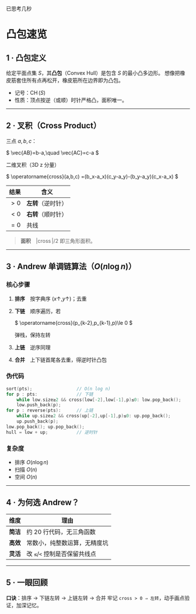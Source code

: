 已思考几秒

# 凸包速览

## 1 · 凸包定义

给定平面点集 $S$，其**凸包**（Convex Hull）是包含 $S$ 的最小凸多边形。
想像把橡皮筋套住所有点再松开，橡皮筋所在边界即为凸包。

* 记号：$\operatorname{CH}(S)$
* 性质：顶点按逆（或顺）时针严格凸，面积唯一。

---

## 2 · 叉积（Cross Product）

三点 $a,b,c$：

$
\vec{AB}=b-a,\quad \vec{AC}=c-a
$

二维叉积（3D z 分量）

$
\operatorname{cross}(a,b,c)
=(b_x-a_x)(c_y-a_y)-(b_y-a_y)(c_x-a_x)
$

| 结果 | 含义               |
| :--: | ------------------ |
| $>0$ | **左转**（逆时针） |
| $<0$ | **右转**（顺时针） |
| $=0$ | 共线               |

> **面积**　$|\operatorname{cross}|/2$ 即三角形面积。

---

## 3 · Andrew 单调链算法（$O(n\log n)$）

### 核心步骤

1. **排序**　按字典序 $(x↑,y↑)$；去重

2. **下链**　顺序遍历，若

   $
   \operatorname{cross}(p_{k-2},p_{k-1},p)\le 0
   $

   弹栈，保持左转

3. **上链**　逆序同理

4. **合并**　上下链首尾各去重，得逆时针凸包

### 伪代码

```cpp
sort(pts);                 // O(n log n)
for p : pts:               // 下链
    while low.size≥2 && cross(low[-2],low[-1],p)≤0: low.pop_back();
    low.push_back(p);
for p : reverse(pts):      // 上链
    while up.size≥2 && cross(up[-2],up[-1],p)≤0: up.pop_back();
    up.push_back(p);
low.pop_back(); up.pop_back();
hull = low + up;           // 逆时针
```

### 复杂度

* 排序 $O(n\log n)$
* 扫描 $O(n)$
* 空间 $O(n)$

---

## 4 · 为何选 Andrew？

| 维度     | 理由                          |
| -------- | ----------------------------- |
| **简洁** | 约 20 行代码，无三角函数      |
| **高效** | 常数小，纯整数运算，无精度坑  |
| **灵活** | 改 `≤`/`<` 控制是否保留共线点 |

---

## 5 · 一眼回顾

**口诀**：排序 → 下链左转 → 上链左转 → 合并
牢记 `cross > 0 ⇒ 左转`，动手画点验证，加深记忆。